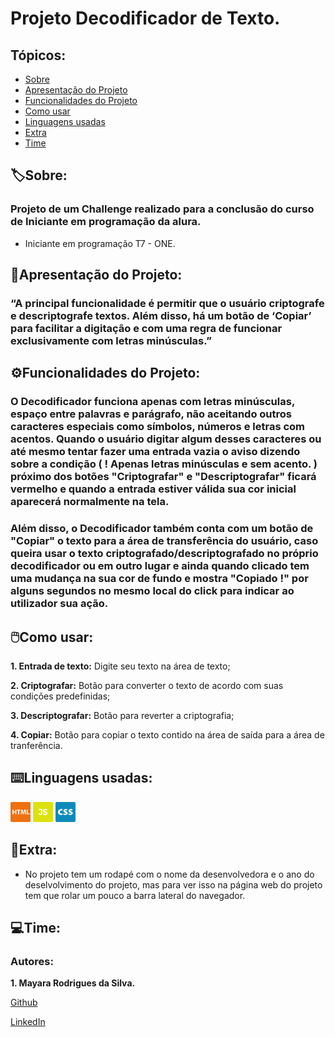 # Projeto Decodificador de Texto.

## Tópicos:

* [Sobre](#Sobre)
* [Apresentação do Projeto](#apresentação-do-projeto)
* [Funcionalidades do Projeto](#️funcionalidades-do-projeto)
* [Como usar](#como-usar)
* [Linguagens usadas](#️linguagens-usadas)
* [Extra](Extra)
* [Time](#time)

## 🏷️Sobre:

### Projeto de um Challenge realizado para a conclusão do curso de Iniciante em programação da alura.

- Iniciante em programação T7 - ONE.

## 📜Apresentação do Projeto:

### “A principal funcionalidade é permitir que o usuário criptografe e descriptografe textos. Além disso, há um botão de ‘Copiar’ para facilitar a digitação e com uma regra de funcionar exclusivamente com letras minúsculas.”

## ⚙️Funcionalidades do Projeto:

### O Decodificador funciona apenas com letras minúsculas, espaço entre palavras e parágrafo, não aceitando outros caracteres especiais como símbolos, números e letras com acentos. Quando o usuário digitar algum desses caracteres ou até mesmo tentar fazer uma entrada vazia o aviso dizendo sobre a condição ( ! Apenas letras minúsculas e sem acento. ) próximo dos botões "Criptografar" e "Descriptografar" ficará vermelho e quando a entrada estiver válida sua cor inicial aparecerá normalmente na tela.

### Além disso, o Decodificador também conta com um botão de "Copiar" o texto para a área de transferência do usuário, caso queira usar o texto criptografado/descriptografado no próprio decodificador ou em outro lugar e ainda quando clicado tem uma mudança na sua cor de fundo e mostra "Copiado !" por alguns segundos no mesmo local do click para indicar ao utilizador sua ação.

## 🖱️Como usar:

<strong>1. Entrada de texto:</strong> Digite seu texto na área de texto;

<strong>2. Criptografar:</strong> Botão para converter o texto de acordo com suas condições predefinidas;

<strong>3. Descriptografar:</strong> Botão para reverter a criptografia;

<strong>4. Copiar:</strong> Botão para copiar o texto contido na área de saída para a área de tranferência.

## ⌨️Linguagens usadas:

<div>
<img src= ./assets/linguagem-html.png>
<img src= ./assets/linguagem-js.png>
<img src= ./assets/linguagem-css.png>
<div>

## 📌Extra:

- No projeto tem um rodapé com o nome da desenvolvedora e o ano do deselvolvimento do projeto, mas para ver isso na página web do projeto tem que rolar um pouco a barra lateral do navegador.

## 💻Time:

### Autores:

<strong>1. Mayara Rodrigues da Silva.</strong>

<div>
<a href= https://github.com/MRodrigues414 >Github
<div>

<a href= https://linkedin.com/in/mayara-rodrigues1304>LinkedIn
<div>
